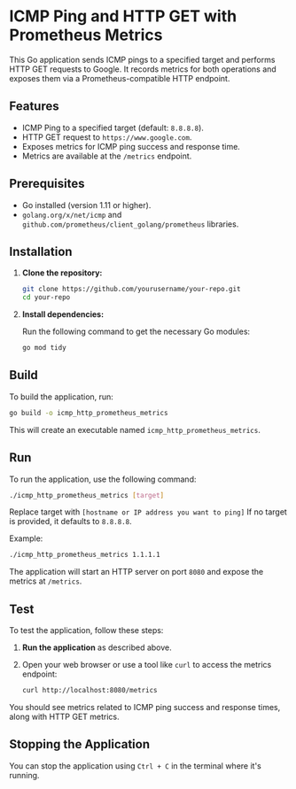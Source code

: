 # ICMP Ping and HTTP GET with Prometheus Metrics

This Go application sends ICMP pings to a specified target and performs HTTP GET requests to Google. It records metrics for both operations and exposes them via a Prometheus-compatible HTTP endpoint.

## Features

- ICMP Ping to a specified target (default: `8.8.8.8`).
- HTTP GET request to `https://www.google.com`.
- Exposes metrics for ICMP ping success and response time.
- Metrics are available at the `/metrics` endpoint.

## Prerequisites

- Go installed (version 1.11 or higher).
- `golang.org/x/net/icmp` and `github.com/prometheus/client_golang/prometheus` libraries.

## Installation

1. **Clone the repository:**

   ```bash
   git clone https://github.com/yourusername/your-repo.git
   cd your-repo
   ```

2. **Install dependencies:**

   Run the following command to get the necessary Go modules:

   ```bash
   go mod tidy
   ```

## Build

To build the application, run:

```bash
go build -o icmp_http_prometheus_metrics
```

This will create an executable named `icmp_http_prometheus_metrics`.

## Run

To run the application, use the following command:

```bash
./icmp_http_prometheus_metrics [target]
```

Replace target with `[hostname or IP address you want to ping]` If no target is provided, it defaults to `8.8.8.8`.

Example:

```bash
./icmp_http_prometheus_metrics 1.1.1.1
```

The application will start an HTTP server on port `8080` and expose the metrics at `/metrics`.

## Test

To test the application, follow these steps:

1. **Run the application** as described above.
2. Open your web browser or use a tool like `curl` to access the metrics endpoint:

   ```bash
   curl http://localhost:8080/metrics
   ```

You should see metrics related to ICMP ping success and response times, along with HTTP GET metrics.

## Stopping the Application

You can stop the application using `Ctrl + C` in the terminal where it's running.
